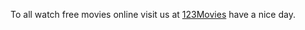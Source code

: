 To all watch free movies online visit us at <a target="_blank" href="https://ww1.123moviehub.org/">123Movies</a> have a nice day.
